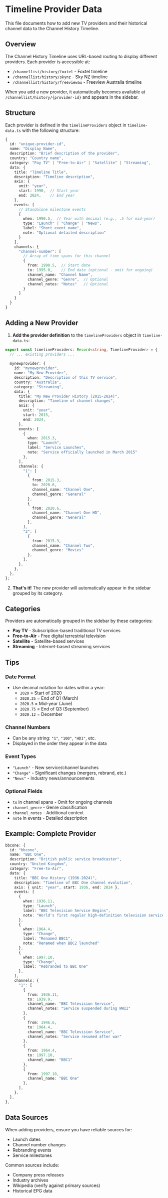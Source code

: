 # Timeline Provider Data

This file documents how to add new TV providers and their historical channel data to the Channel History Timeline.

## Overview

The Channel History Timeline uses URL-based routing to display different providers. Each provider is accessible at:
- `/channellist/history/foxtel` - Foxtel timeline
- `/channellist/history/skynz` - Sky NZ timeline
- `/channellist/history/freeviewau` - Freeview Australia timeline

When you add a new provider, it automatically becomes available at `/channellist/history/{provider-id}` and appears in the sidebar.

## Structure

Each provider is defined in the `timelineProviders` object in `timeline-data.ts` with the following structure:

```typescript
{
  id: "unique-provider-id",
  name: "Display Name",
  description: "Brief description of the provider",
  country: "Country name",
  category: "Pay TV" | "Free-to-Air" | "Satellite" | "Streaming",
  data: {
    title: "Timeline Title",
    description: "Timeline description",
    axis: {
      unit: "year",
      start: 1990,  // Start year
      end: 2024,    // End year
    },
    events: [
      // Standalone milestone events
      {
        when: 1990.5,  // Year with decimal (e.g., .5 for mid-year)
        type: "Launch" | "Change" | "News",
        label: "Short event name",
        note: "Optional detailed description"
      }
    ],
    channels: {
      "channel-number": [
        // Array of time spans for this channel
        {
          from: 1990.5,  // Start date
          to: 1995.0,    // End date (optional - omit for ongoing)
          channel_name: "Channel Name",
          channel_genre: "Genre",  // Optional
          channel_notes: "Notes"   // Optional
        }
      ]
    }
  }
}
```

## Adding a New Provider

1. **Add the provider definition** to the `timelineProviders` object in `timeline-data.ts`:

```typescript
export const timelineProviders: Record<string, TimelineProvider> = {
  // ... existing providers ...
  
  mynewprovider: {
    id: "mynewprovider",
    name: "My New Provider",
    description: "Description of this TV service",
    country: "Australia",
    category: "Streaming",
    data: {
      title: "My New Provider History (2015-2024)",
      description: "Timeline of channel changes",
      axis: {
        unit: "year",
        start: 2015,
        end: 2024,
      },
      events: [
        { 
          when: 2015.3, 
          type: "Launch", 
          label: "Service Launches",
          note: "Service officially launched in March 2015"
        },
      ],
      channels: {
        "1": [
          { 
            from: 2015.3, 
            to: 2020.6, 
            channel_name: "Channel One",
            channel_genre: "General"
          },
          { 
            from: 2020.6, 
            channel_name: "Channel One HD",
            channel_genre: "General"
          },
        ],
        "2": [
          { 
            from: 2015.3, 
            channel_name: "Channel Two",
            channel_genre: "Movies"
          },
        ],
      },
    },
  },
};
```

2. **That's it!** The new provider will automatically appear in the sidebar grouped by its category.

## Categories

Providers are automatically grouped in the sidebar by these categories:
- **Pay TV** - Subscription-based traditional TV services
- **Free-to-Air** - Free digital terrestrial television
- **Satellite** - Satellite-based services
- **Streaming** - Internet-based streaming services

## Tips

### Date Format
- Use decimal notation for dates within a year:
  - `2020` = Start of 2020
  - `2020.25` = End of Q1 (March)
  - `2020.5` = Mid-year (June)
  - `2020.75` = End of Q3 (September)
  - `2020.12` = December

### Channel Numbers
- Can be any string: `"1"`, `"100"`, `"HD1"`, etc.
- Displayed in the order they appear in the data

### Event Types
- `"Launch"` - New service/channel launches
- `"Change"` - Significant changes (mergers, rebrand, etc.)
- `"News"` - Industry news/announcements

### Optional Fields
- `to` in channel spans - Omit for ongoing channels
- `channel_genre` - Genre classification
- `channel_notes` - Additional context
- `note` in events - Detailed description

## Example: Complete Provider

```typescript
bbcone: {
  id: "bbcone",
  name: "BBC One",
  description: "British public service broadcaster",
  country: "United Kingdom",
  category: "Free-to-Air",
  data: {
    title: "BBC One History (1936-2024)",
    description: "Timeline of BBC One channel evolution",
    axis: { unit: "year", start: 1936, end: 2024 },
    events: [
      { 
        when: 1936.11, 
        type: "Launch", 
        label: "BBC Television Service Begins",
        note: "World's first regular high-definition television service"
      },
      { 
        when: 1964.4, 
        type: "Change", 
        label: "Renamed BBC1",
        note: "Renamed when BBC2 launched"
      },
      { 
        when: 1997.10, 
        type: "Change", 
        label: "Rebranded to BBC One"
      },
    ],
    channels: {
      "1": [
        { 
          from: 1936.11, 
          to: 1939.9, 
          channel_name: "BBC Television Service",
          channel_notes: "Service suspended during WWII"
        },
        { 
          from: 1946.6, 
          to: 1964.4, 
          channel_name: "BBC Television Service",
          channel_notes: "Service resumed after war"
        },
        { 
          from: 1964.4, 
          to: 1997.10, 
          channel_name: "BBC1"
        },
        { 
          from: 1997.10, 
          channel_name: "BBC One"
        },
      ],
    },
  },
},
```

## Data Sources

When adding providers, ensure you have reliable sources for:
- Launch dates
- Channel number changes
- Rebranding events
- Service milestones

Common sources include:
- Company press releases
- Industry archives
- Wikipedia (verify against primary sources)
- Historical EPG data

